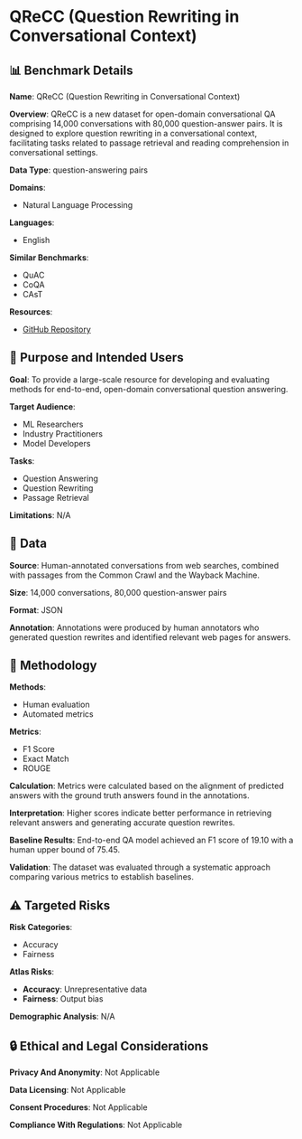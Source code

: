 # QReCC (Question Rewriting in Conversational Context)

## 📊 Benchmark Details

**Name**: QReCC (Question Rewriting in Conversational Context)

**Overview**: QReCC is a new dataset for open-domain conversational QA comprising 14,000 conversations with 80,000 question-answer pairs. It is designed to explore question rewriting in a conversational context, facilitating tasks related to passage retrieval and reading comprehension in conversational settings.

**Data Type**: question-answering pairs

**Domains**:
- Natural Language Processing

**Languages**:
- English

**Similar Benchmarks**:
- QuAC
- CoQA
- CAsT

**Resources**:
- [GitHub Repository](https://github.com/apple/ml-qrecc)

## 🎯 Purpose and Intended Users

**Goal**: To provide a large-scale resource for developing and evaluating methods for end-to-end, open-domain conversational question answering.

**Target Audience**:
- ML Researchers
- Industry Practitioners
- Model Developers

**Tasks**:
- Question Answering
- Question Rewriting
- Passage Retrieval

**Limitations**: N/A

## 💾 Data

**Source**: Human-annotated conversations from web searches, combined with passages from the Common Crawl and the Wayback Machine.

**Size**: 14,000 conversations, 80,000 question-answer pairs

**Format**: JSON

**Annotation**: Annotations were produced by human annotators who generated question rewrites and identified relevant web pages for answers.

## 🔬 Methodology

**Methods**:
- Human evaluation
- Automated metrics

**Metrics**:
- F1 Score
- Exact Match
- ROUGE

**Calculation**: Metrics were calculated based on the alignment of predicted answers with the ground truth answers found in the annotations.

**Interpretation**: Higher scores indicate better performance in retrieving relevant answers and generating accurate question rewrites.

**Baseline Results**: End-to-end QA model achieved an F1 score of 19.10 with a human upper bound of 75.45.

**Validation**: The dataset was evaluated through a systematic approach comparing various metrics to establish baselines.

## ⚠️ Targeted Risks

**Risk Categories**:
- Accuracy
- Fairness

**Atlas Risks**:
- **Accuracy**: Unrepresentative data
- **Fairness**: Output bias

**Demographic Analysis**: N/A

## 🔒 Ethical and Legal Considerations

**Privacy And Anonymity**: Not Applicable

**Data Licensing**: Not Applicable

**Consent Procedures**: Not Applicable

**Compliance With Regulations**: Not Applicable
